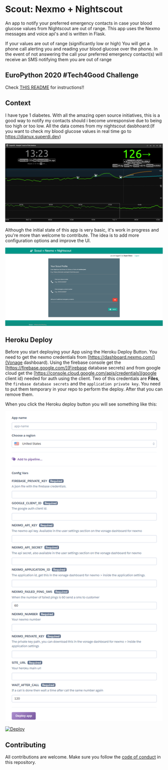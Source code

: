 # Scout: Nexmo + Nightscout

An app to notify your preferred emergency contacts in case your blood glucose values from Nightscout are  out of range.
This app uses the Nexmo messages and voice api's and is written in Flask.

If your values are out of range (significantly low or high) You will get a phone call alerting you and reading your blood glucose over the phone. In the event of not answering the call your preferred emergency contact(s) will receive an SMS notifying them you are out of range

## EuroPython 2020 #Tech4Good Challenge

Check [THIS README](https://nexmo.dev/europython2020) for instructions!!


## Context

I have type 1 diabetes. With all the amazing open source initiatives, this is a good way to notify my contacts should i become unresponsive due to being too high or too low. All the data comes from my nightscout dasbhoard:(If you want to check my blood glucose values in real time go to https://dianux.superdi.dev)

![Nightscout Dashboard](nightscout.png)


Although the initial state of this app is very basic, it's work in progress and you're more than welcome to contribute. The idea is to add more configuration options and improve the UI.

![Scout Dashboard](dashboard.png)

## Heroku Deploy

Before you start deploying your App using the Heroku Deploy Button. You need to get the nexmo credentials from [https://dashboard.nexmo.com/](Vonage dashboard). Using the firebase console get the [https://firebase.google.com/](Firebase database secrets) and from google cloud get the [https://console.cloud.google.com/apis/credentials](google client id) needed for auth using the client. Two of this credentials are **Files**, the `firebase database secrets` and the `application private key`. You need to put them temporary in your repo to perform the deploy. After that you can remove them.

When you click the Heroku deploy button you will see something like this:

![Heroku deploy](HerokuDeployButton.PNG)

[![Deploy](https://www.herokucdn.com/deploy/button.svg)](https://heroku.com/deploy?template=https://github.com/melveg/nexmo-scout/tree/add-heroku-deploy-button-readme)

## Contributing

All contributions are welcome. Make sure you follow the [code of conduct](CODE_OF_CONDUCT.MD) in this repository. 
